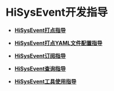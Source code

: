 # HiSysEvent开发指导<a name="ZH-CN_TOPIC_0000001195021448"></a>

-   **[HiSysEvent打点指导](subsys-dfx-hisysevent-write.md)**

-   **[HiSysEvent打点YAML文件配置指导](subsys-dfx-hisysevent-yaml-define.md)**

-   **[HiSysEvent订阅指导](subsys-dfx-hisysevent-read.md)**

-   **[HiSysEvent查询指导](subsys-dfx-hisysevent-select.md)**

-   **[HiSysEvent工具使用指导](subsys-dfx-hisysevent-tool.md)**


